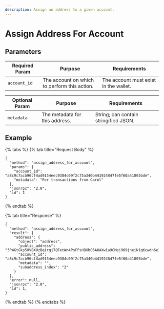 ```yaml
---
description: Assign an address to a given account.
---
```


# Assign Address For Account

## Parameters

| Required Param | Purpose                                      | Requirements                          |
| -------------- | -------------------------------------------- | ------------------------------------- |
| `account_id`   | The account on which to perform this action. | The account must exist in the wallet. |

| Optional Param | Purpose                        | Requirements                          |
| -------------- | ------------------------------ | ------------------------------------- |
| ​`metadata`    | The metadata for this address. | String; can contain stringified JSON. |

## Example

{% tabs %}
{% tab title="Request Body" %}
```
{
  "method": "assign_address_for_account",
  "params": {
    "account_id": "a8c9c7acb96cf4ad9154eec9384c09f2c75a340b441924847fe5f60a41805bde",
    "metadata": "For transactions from Carol"
  },
  "jsonrpc": "2.0",
  "id": 1
}
```
{% endtab %}

{% tab title="Response" %}
```
{
  "method": "assign_address_for_account",
  "result": {
    "address": {
      "object": "address",
      "public_address": "3P4GtGkp5UVBXUzBqirgj7QFetWn4PsFPsHBXbC6A8AXw1a9CMej969jneiN1qKcwdn6e1VtD64EruGVSFQ8wHk5xuBHndpV9WUGQ78vV7Z",
      "account_id": "a8c9c7acb96cf4ad9154eec9384c09f2c75a340b441924847fe5f60a41805bde",
      "metadata": "",
      "subaddress_index": "2"
    }
  },
  "error": null,
  "jsonrpc": "2.0",
  "id": 1,
}
```
{% endtab %}
{% endtabs %}

